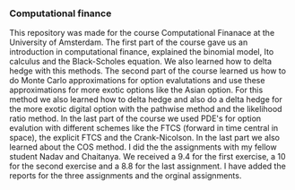 ### Computational finance
This repository was made for the course Computational Finanace at the University of Amsterdam. The first part of the course gave us an introduction in computational finance, explained the binomial model,
Ito calculus and the Black-Scholes equation. We also learned how to delta hedge with this methods. The second part of the course learned us how to do 
Monte Carlo approximations for option evalutations and use these approximations for more exotic options like the Asian option. For this method we also
learned how to delta hedge and also do a delta hedge for the more exotic digital option with the pathwise method and the likelihood ratio method. In the last
part of the course we used PDE's for option evalution with different schemes like the FTCS (forward in time central in space), the explicit FTCS and the
Crank-Nicolson. In the last part we also learned about the COS method.
I did the the assignments with my fellow student Nadav and Chaitanya. We received a 9.4 for the first exercise, a 10 for the second exercise and a 8.8 
for the last assignment. I have added the reports for the three assignments and the orginal assignments.